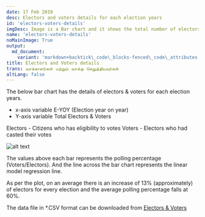 ```yaml
---
date: 17 Feb 2019
desc: Electors and voters details for each election years
id: 'electors-voters-details'
imgDesc: Image is a Bar chart and it shows the total number of electors & voters for each election years
name: 'electors-voters-details'
noMainImage: True
output:
  md_document:
    variant: 'markdown+backtick\_code\_blocks-fenced\_code\_attributes-header\_attributes'
title: Electors and Voters details
trans: வாக்காளர்கள் மற்றும் வாக்கு செலுத்தியவர்கள்
altLang: false
---
```


The below bar chart has the details of electors & voters for each
election years.

-   x-axis variable E-YOY (Election year on year)
-   Y-axis variable Total Electors & Voters

Electors - Citizens who has eligibility to votes Voters - Electors who
had casted their votes

<img src="/blogs/electors-voters-details/figure-markdown/img1.png" alt="alt text" class="blogs_image">
<!-- ![](/blogs/electors-voters-details/figure-markdown/img1.png) -->

The values above each bar represents the polling percentage
(Voters/Electors). And the line across the bar chart represents the
linear model regression line.

As per the plot, on an average there is an increase of 13%
(approximately) of electors for every election and the average polling
percentage falls at 60%.

The data file in \*.CSV format can be downloaded from [Electors & Voters](http://thedatatalks.in/datas/politics/electors.csv)

<style>

</style>